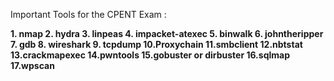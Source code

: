Important Tools for the CPENT Exam :

**1. nmap
2. hydra
3. linpeas
4. impacket-atexec
5. binwalk
6. johntheripper
7. gdb
8. wireshark
9. tcpdump
10.Proxychain
11.smbclient
12.nbtstat
13.crackmapexec
14.pwntools
15.gobuster or dirbuster
16.sqlmap
17.wpscan**
